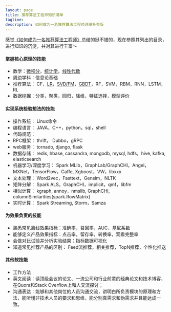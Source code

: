 ```yaml
---
layout: page
title: 推荐算法工程师知识清单
tagline:
description: 如何成为一名推荐算法工程师详细补充版
---
```


感觉[《如何成为一名推荐算法工程师》](https://mp.weixin.qq.com/s?src=11&timestamp=1530774550&ver=979&signature=fsAx3LeUm6xx-urvKqA-PGYR9iDWvhphjvCAIYwyCSVkq4tjPLuQmkeVyjshh*yTlovHj4bpOCoNADDfhtqwRHp9JyWHmA8-s58r5jni2B6NCK1mP9H*4rd8NBqXQp3K&new=1)总结的挺不错的，现在参照其列出的目录，进行知识的沉淀，并对其进行丰富～

#### 掌握核心原理的技能

-  数学：[微积分](/pages/math.html)，[统计学](/pages/math.html)，[线性代数](/pages/math.html)
-  周边学科：信息论基础
-  推荐算法： CF，[LR](/pages/lr.html)，[SVD/FM](/pages/svd_fm.html)，[GBDT](/pages/gbdt.html)，RF，SVM，RBM，RNN，LSTM，RL
-  数据挖掘：分类，聚类，回归，降维，特征选择，模型评价

#### 实现系统检验想法的技能

- 操作系统： Linux命令
- 编程语言： JAVA，C++，python，sql，shell
- 代码规范：
- RPC框架： thrift， Dubbo，gRPC
- web服务： tornado, django, flask
- 数据存储： redis, hbase, cassandra, mongodb, mysql, hdfs，hive, kafka, elasticsearch
- 机器学习/深度学习： Spark MLib，GraphLab/GraphCHI，Angel，MXNet，TensorFlow，Caffe, Xgboost，VW，libxxx
- 文本处理： Word2vec，Fasttext，Gensim，NLTK
- 矩阵分解： Spark ALS，GraphCHI，implicit，qmf，libfm
- 相似计算： kgraph, annoy，nmslib, GraphCHI, columnSimilarities(spark.RowMatrix)
- 实时计算： Spark Streaming, Storm，Samza


#### 为效果负责的技能
- 熟悉常见离线效果指标：准确率，召回率，AUC，基尼系数
- 能够定义产品效果指标：点击率，留存率，转换率，观看完整率
- 会做对比试验并分析实验结果：指标数据可视化
- 知道常见推荐产品的区别： Feed流推荐，相关推荐，TopN推荐，个性化推送

#### 其他软技能
- 工作方法
- 英文阅读：读顶级会议的论文、一流公司和行业前辈的经典论文和技术博客，在Quora和Stack Overflow上和人交流探讨；
- 沟通表达：能够和其他岗位的人员沟通交流，讲明白所负责模块的原理和方法，能听懂非技术人员的要求和思维，能分别真需求和伪需求并且能达成一致。
